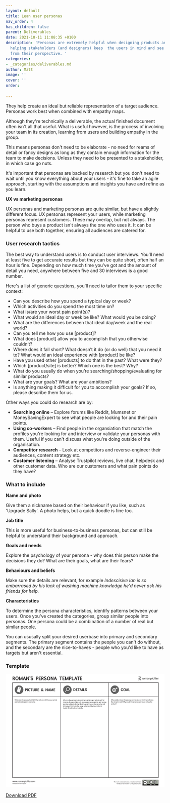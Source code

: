 ```yaml
---
layout: default
title: Lean user personas
nav_order: 4
has_children: false
parent: Deliverables
date: 2021-10-11 11:08:35 +0100
description: 'Personas are extremely helpful when designing products and services,
  helping stakeholders (and designers) keep  the users in mind and see the problem
  from their perspective. '
categories:
- _categories/deliverables.md
author: Matt
image: ''
cover: ''
order: 

---
```

They help create an ideal but reliable representation of a target audience. Personas work best when combined with empathy maps.

Although they're technically a deliverable, the actual finished document often isn't all that useful. What is useful however, is the process of involving your team in its creation, learning from users and building empathy in the group.

This means personas don't need to be elaborate - no need for reams of detail or fancy designs as long as they contain enough information for the team to make decisions. Unless they need to be presented to a stakeholder, in which case go nuts.

It's important that personas are backed by research but you don't need to wait until you know everything about your users - it's fine to take an agile approach, starting with the assumptions and insights you have  and refine as you learn.

**UX vs marketing personas**

UX personas and marketing personas are quite similar, but have a slightly different focus. UX personas represent your users, while marketing personas represent customers. These may overlap, but not always. The person who buys a product isn't always the one who uses it. It can be helpful to use both together, ensuring all audiences are catered for.

### User research tactics

The best way to understand users is to conduct user interviews. You'll need at least five to get accurate results but they can be quite short, often half an hour is fine. Depending on how much time you've got and the amount of detail you need, anywhere between five and 30 interviews is a good number.

Here's a list of generic questions, you'll need to tailor them to your specific context:

* Can you describe how you spend a typical day or week?
* Which activities do you spend the most time on?
* What is/are your worst pain point(s)?
* What would an ideal day or week be like? What would you be doing?
* What are the differences between that ideal day/week and the real world?
* Can you tell me how you use \[product\]?
* What does \[product\] allow you to accomplish that you otherwise couldn’t?
* Where does it fall short? What doesn’t it do (or do well) that you need it to? What would an ideal experience with \[product\] be like?
* Have you used other \[products\] to do that in the past? What were they?
* Which \[product/site\] is better? Which one is the best? Why?
* What do you usually do when you’re searching/shopping/evaluating for similar products?
* What are your goals? What are your ambitions?
* Is anything making it difficult for you to accomplish your goals? If so, please describe them for us.

Other ways you could do research are by:

* **Searching online** – Explore forums like Reddit, Mumsnet or MoneySavingExpert to see what people are looking for and their pain points.
* **Using co-workers** – Find people in the organsiation that match the profiles you're looking for and interview or validate your personas with them. Useful if you can't discuss what you're doing outside of the organisation.
* **Competitor research** – Look at competitors and reverse-engineer their audiences, content strategy etc.
* **Customer listening** – Analyse Trustpilot reviews, live chat, helpdesk and other customer data. Who are our customers and what pain points do they have?

### What to include

**Name and photo**

Give them a nickname based on their behaviour if you like, such as 'Upgrade Sally'. A photo helps, but a quick doodle is fine too.

**Job title**

This is more useful for business-to-business personas, but can still be helpful to understand their background and approach.

**Goals and needs**

Explore the psychology of your persona - why does this person make the decisions they do? What are their goals, what are their fears?

**Behaviours and beliefs**

Make sure the details are relevant, for example _Indescisive Ian is so embarrased by his lack of washing machine knowledge he'd never ask his friends for help._

**Characteristics**

To determine the persona characteristics, identify patterns between your users. Once you've created the categories, group similar people into personas. One persona could be a combination of a number of real but similar people.

You can ususally split your desired userbase into primary and secondary segments. The primary segment contains the people you can't do without, and the secondary are the nice-to-haves - people who you'd like to have as targets but aren't essential.

### Template

![Persona template](/assets/persona-template.jpg)

[Download PDF](/assets/Persona-Template.pdf)